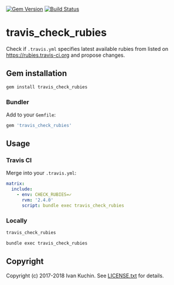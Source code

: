 [![Gem Version](https://img.shields.io/gem/v/travis_check_rubies.svg?style=flat)](https://rubygems.org/gems/travis_check_rubies)
[![Build Status](https://img.shields.io/travis/toy/travis_check_rubies/master.svg?style=flat)](https://travis-ci.org/toy/travis_check_rubies)

# travis\_check\_rubies

Check if `.travis.yml` specifies latest available rubies from listed on https://rubies.travis-ci.org and propose changes.

## Gem installation

```sh
gem install travis_check_rubies
```

### Bundler

Add to your `Gemfile`:

```ruby
gem 'travis_check_rubies'
```

## Usage

### Travis CI

Merge into your `.travis.yml`:

```yaml
matrix:
  include:
    - env: CHECK_RUBIES=✓
      rvm: '2.4.0'
      script: bundle exec travis_check_rubies
```

### Locally

```sh
travis_check_rubies

bundle exec travis_check_rubies
```

## Copyright

Copyright (c) 2017-2018 Ivan Kuchin. See [LICENSE.txt](LICENSE.txt) for details.
